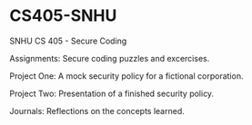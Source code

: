 # CS405-SNHU
SNHU CS 405 - Secure Coding

Assignments: Secure coding puzzles and excercises.

Project One: A mock security policy for a fictional corporation.

Project Two: Presentation of a finished security policy.

Journals: Reflections on the concepts learned.
